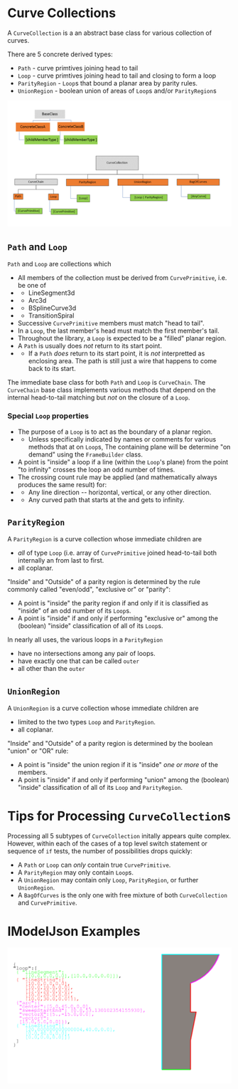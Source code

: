 # Curve Collections

A `CurveCollection` is a an abstract base class for various collection of curves.

There are 5 concrete derived types:
* `Path` - curve primtives joining head to tail
* `Loop` - curve primtives joining head to tail and closing to form a loop
* `ParityRegion` - `Loop`s that bound a planar area by parity rules.
* `UnionRegion` - boolean union of areas of `Loop`s and/or `ParityRegion`s

![>](./figs/CurveCollections/CurveCollectionClasses.png)

## `Path` and `Loop`

`Path` and `Loop` are collections which
 * All members of the collection must be derived from `CurvePrimitive`, i.e. be one of
 * * LineSegment3d
 * * Arc3d
 * * BSplineCurve3d
 * * TransitionSpiral
 * Successive `CurvePrimitive` members must match "head to tail".
 * In a `Loop`, the last member's head must match the first member's tail.
 * Throughout the library, a `Loop` is expected to be a "filled" planar region.
 * A `Path` is usually does _not_ return to its start point.
 * * If a `Path` _does_ return to its start point, it is _not_ interpretted as enclosing area.  The path is still just a wire that happens to come back to its start.

 The immediate base class for both `Path` and `Loop` is `CurveChain`.   The `CurveChain` base class implements various methods that depend on the internal head-to-tail matching but _not_ on the closure of a `Loop`.

### Special `Loop` properties

* The purpose of a `Loop` is to act as the boundary of a planar region.
* * Unless specifically indicated by names or comments for various methods that at on `Loop`s,  The containing plane will be determine "on demand" using the `FrameBuilder` class.
* A point is "inside" a loop if a line (within the `Loop`'s plane) from the point "to infinity"  crosses the loop an odd number of times.
* The crossing count rule may be applied (and mathematically always produces the same result) for:
* * Any line direction -- horizontal, vertical, or any other direction.
* * Any curved path that starts at the and gets to infinity.

 ## `ParityRegion`

 A `ParityRegion` is a curve collection whose immediate children are
 * _all_ of type `Loop` (i.e. array of `CurvePrimitive` joined head-to-tail both internally an from last to first.
 * all coplanar.

"Inside" and "Outside" of a parity region is determined by the rule commonly called "even/odd", "exclusive or" or "parity":
* A point is "inside" the parity region if and only if it is classified as "inside" of an odd number of its `Loop`s.
* A point is "inside" if and only if performing "exclusive or" among the (boolean) "inside" classification of all of its `Loop`s.

In nearly all uses, the various loops in a `ParityRegion`
* have no intersections among any pair of loops.
* have exactly one that can be called `outer`
* all other than the `outer`

 ## `UnionRegion`

 A `UnionRegion` is a curve collection whose immediate children are
 * limited to the two types `Loop` and `ParityRegion`.
 * all coplanar.

"Inside" and "Outside" of a parity region is determined by the boolean "union" or "OR" rule:
* A point is "inside" the union region if it is "inside" _one or more_ of the members.
* A point is "inside" if and only if performing "union" among the (boolean) "inside" classification of all of its `Loop` and `ParityRegion`.

 # Tips for Processing `CurveCollection`s

Processing all 5 subtypes of `CurveCollection` initally appears quite complex.  However, within each of the cases of a top level switch statement or sequence of `if` tests, the number of possibilities drops quickly:
* A `Path` or `Loop` can _only_ contain true `CurvePrimitive`.
* A `ParityRegion` may only contain `Loop`s.
* A `UnionRegion` may contain only `Loop`, `ParityRegion`, or further `UnionRegion`.
* A `BagOfCurves` is the only one with free mixture of both `CurveCollection` and `CurvePrimitive`.

# IModelJson Examples

![>](./figs/CurveCollections/LoopWith4Primitives.png)

